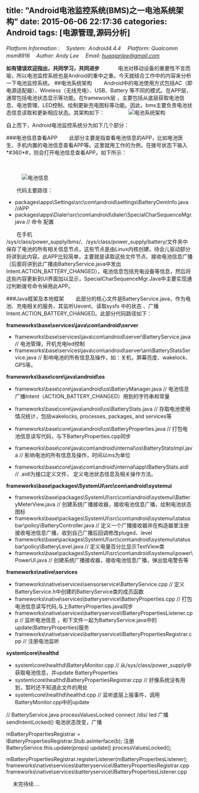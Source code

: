 title: "Android电池监控系统(BMS)之一电池系统架构"
date: 2015-06-06 22:17:36
categories: Android
tags: [电源管理,源码分析]
---
*Platform Information :
　System:    Ａndroid4.4.4 
　Platform:  Qualcomm msm8916
　Author:     Andy Lee
　Email:        huaqianlee@gmail.com*

**如有错误欢迎指出，共同学习，共同进步**
　
　　电池对移动设备的重要性不言而喻，所以电池监控系统也是Android的重中之重。今天就结合工作中的内容来分析一下电池监控系统。
##电池系统架构
　　Android中的电池使用方式包括AC（即电源适配器）、Wireless（无线充电）、USB、Battery 等不同的模式。在APP层，通常包括电池状态显示等功能。在framework层 ，主要包括从底层获取电池信息、电池管理、LED控制、绘制更新充电图标等功能。因此，bms主要负责电池状态信息读取和更新相应状态。其架构如下：　
　
　　![电池系统架构](https://github.com/huaqianlee/blog-file/blob/master/image/201566Android-bms-arch.png)

自上而下，Android电池监控系统分为如下几个部分：

###电池信息查看APP
　　此部分主要是指查看电池信息的APP，比如电池医生、手机内置的电池信息查看APP等。这里就用工作的为例，在拨号状态下输入\*#360\*#，则会打开电池信息查看APP。如下所示：
<!--more-->　
　　　![电池信息](https://github.com/huaqianlee/blog-file/blob/master/image/201566battery-info.png)

　　代码主要路径：
- packages\apps\Settings\src\com\android\settings\BatteryOemInfo.java  //APP
- packages\apps\Dialer\src\com\android\dialer\SpecialCharSequenceMgr.java   // 命令 配置

　　在手机 /sys/class/power_supply/bms/、/sys/class/power_supply/battery/文件夹中保存了电池的所有相关信息节点，这些节点是由Linux内核创建，待会儿驱动部分将讲到此内容。此APP比较简单，主要就是读取这些文件节点、接收电池信息广播（后面将讲到此广播由BatteryService.java中发出Intent.ACTION_BATTERY_CHANGED），电池信息包括充电设备等信息，然后将这些内容更新到UI界面加以显示，SpecialCharSequenceMgr.Java中主要实现通过判断拨号命令掉用此APP。

###Java框架及本地框架
　　此部分的核心文件是BatteryService.java，作为电池、充电相关的服务，其监听Uevent、读取sysfs 中的状态 、广播Intent.ACTION_BATTERY_CHANGED。此部分代码路径如下：

**frameworks\base\services\java\com\android\server**
- frameworks\base\services\java\com\android\server\BatteryService.java   // 电池管理，开机充电led控制
- frameworks\base\services\java\com\android\server\am\BatteryStatsService.java // 影响电池的所有信息及操作，如：关机，屏幕亮度、wakelock、GPS等。

**frameworks\base\core\java\android\os**
- frameworks\base\core\java\android\os\BatteryManager.java // 电池信息广播Intent（ACTION_BATTERY_CHANGED）用到的字符串和常量
- frameworks\base\core\java\android\os\BatteryStats.java  // 存取电池使用情况统计，包括wakelocks, processes, packages, and services等
- frameworks\base\core\java\android\os\BatteryProperties.java  // 打包电池信息读写代码，与下BatteryProperties.cpp同步
 
- frameworks\base\core\java\com\android\internal\os\BatteryStatsImpl.java // 影响电池的所有信息及操作，时间以ms为单位
- frameworks\base\core\java\com\android\internal\app\IBatteryStats.aidl    // .aidl为接口定义文件， 定义电池状态信息及相关操作方法。

**frameworks\base\packages\SystemUI\src\com\android\systemui**
- frameworks\base\packages\SystemUI\src\com\android\systemui\BatteryMeterView.java // 创建系统广播接收器，接收电池信息广播，绘制电池状态图标
- frameworks\base\packages\SystemUI\src\com\android\systemui\statusbar\policy\BatteryController.java // 定义一个广播接收器并在构造器里注册接收电池信息广播，收到自己广播后回调修改pluged、level
- frameworks\base\packages\SystemUI\src\com\android\systemui\statusbar\policy\BatteryLevel.java // 定义电量百分比显示TextView类
- frameworks\base\packages\SystemUI\src\com\android\systemui\power\PowerUI.java // 创建系统广播接收器，接收电池信息广播，弹出低电警告等

**frameworks\native\services**
- frameworks\native\services\sensorservice\BatteryService.cpp // 定义BatteryService.h中创建的BatteryService类的成员函数
- frameworks\native\services\batteryservice\BatteryProperties.cpp // 打包电池信息读写代码,与上BatteryProperties.java同步
- frameworks\native\services\batteryservice\IBatteryPropertiesListener.cpp // 监听电池信息  ，和下文件一起为BatteryService.java中的update(BatteryProperties)服务
- frameworks\native\services\batteryservice\IBatteryPropertiesRegistrar.cpp  // 注册电池监听

**system\core\healthd**
- system\core\healthd\BatteryMonitor.cpp // 从/sys/class/power_supply中获取电池信息，并update BatteryProperties
- system\core\healthd\BatteryPropertiesRegistrar.cpp // 好像系统没有用到，暂时还不知道此文件的用处
- system\core\healthd\healthd.cpp // 监听底层上报事件，调用BatteryMonitor.cpp中的update

// BatteryService.java
processValuesLocked   connect /dis/ led   广播
sendIntentLocked() 电池状态改变，广播

mBatteryPropertiesRegistrar = IBatteryPropertiesRegistrar.Stub.asInterface(b); 注册
    BatteryService.this.update(props)
      update()
        processValuesLocked(); 

 mBatteryPropertiesRegistrar.registerListener(mBatteryPropertiesListener);
frameworks\native\services\batteryservice\IBatteryPropertiesRegistrar.cpp
frameworks\native\services\batteryservice\IBatteryPropertiesListener.cpp

　
未完待续....

